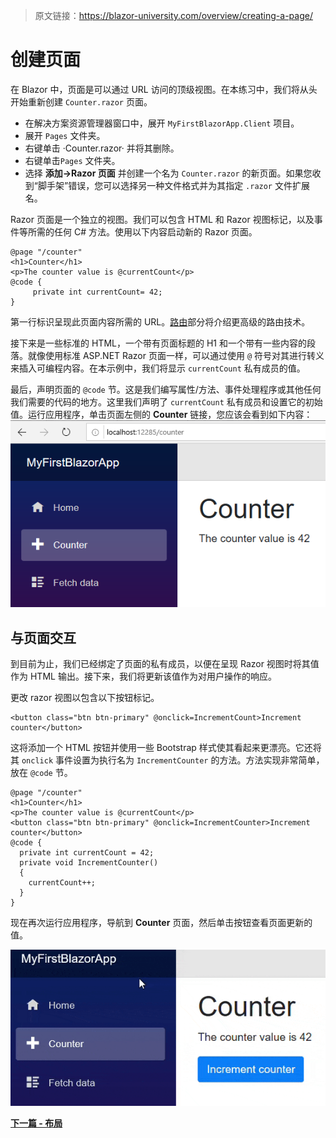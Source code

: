 > 原文链接：https://blazor-university.com/overview/creating-a-page/

# 创建页面
在 Blazor 中，页面是可以通过 URL 访问的顶级视图。在本练习中，我们将从头开始重新创建 `Counter.razor` 页面。

- 在解决方案资源管理器窗口中，展开 `MyFirstBlazorApp.Client` 项目。
- 展开 `Pages` 文件夹。
- 右键单击 ·Counter.razor· 并将其删除。
- 右键单击`Pages` 文件夹。
- 选择 **添加->Razor 页面** 并创建一个名为 `Counter.razor` 的新页面。如果您收到“脚手架”错误，您可以选择另一种文件格式并为其指定 `.razor` 文件扩展名。

Razor 页面是一个独立的视图。我们可以包含 HTML 和 Razor 视图标记，以及事件等所需的任何 C# 方法。使用以下内容启动新的 Razor 页面。

```
@page "/counter"
<h1>Counter</h1>
<p>The counter value is @currentCount</p>
@code {
     private int currentCount= 42;
}
```

第一行标识呈现此页面内容所需的 URL。[路由](/routing/)部分将介绍更高级的路由技术。

接下来是一些标准的 HTML，一个带有页面标题的 H1 和一个带有一些内容的段落。就像使用标准 ASP.NET Razor 页面一样，可以通过使用 `@` 符号对其进行转义来插入可编程内容。在本示例中，我们将显示 `currentCount` 私有成员的值。

最后，声明页面的 `@code` 节。这是我们编写属性/方法、事件处理程序或其他任何我们需要的代码的地方。这里我们声明了 `currentCount` 私有成员和设置它的初始值。运行应用程序，单击页面左侧的 **Counter** 链接，您应该会看到如下内容：
![](image-3.png)

## 与页面交互
到目前为止，我们已经绑定了页面的私有成员，以便在呈现 Razor 视图时将其值作为 HTML 输出。接下来，我们将更新该值作为对用户操作的响应。

更改 razor 视图以包含以下按钮标记。

```
<button class="btn btn-primary" @onclick=IncrementCount>Increment counter</button>
```

这将添加一个 HTML 按钮并使用一些 Bootstrap 样式使其看起来更漂亮。它还将其 `onclick` 事件设置为执行名为 `IncrementCounter` 的方法。方法实现非常简单，放在 `@code` 节。

```
@page "/counter"
<h1>Counter</h1>
<p>The counter value is @currentCount</p>
<button class="btn btn-primary" @onclick=IncrementCounter>Increment counter</button>
@code {
  private int currentCount = 42;
  private void IncrementCounter()
  {
    currentCount++;
  }
}
```

现在再次运行应用程序，导航到 **Counter** 页面，然后单击按钮查看页面更新的值。

![](CounterInteraction.gif)

**[下一篇 - 布局](/layouts)**